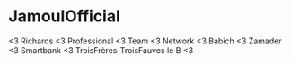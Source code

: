 # JamoulOfficial
&lt;3 Richards &lt;3 Professional &lt;3 Team &lt;3 Network &lt;3 Babich &lt;3 Zamader &lt;3 Smartbank &lt;3 TroisFrères-TroisFauves le B &lt;3
